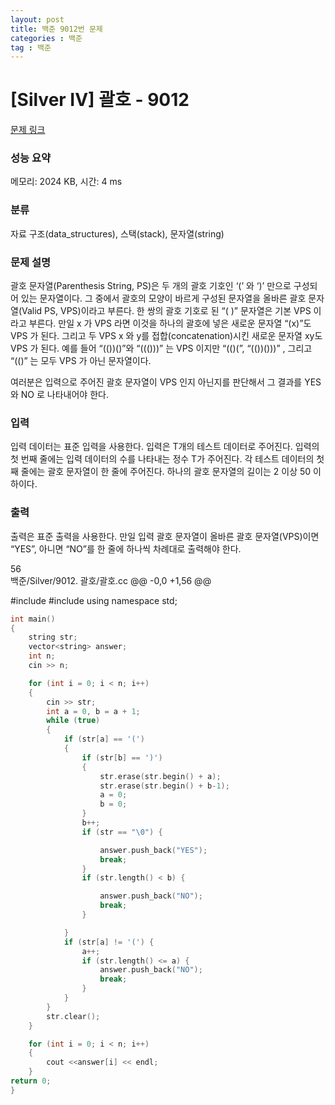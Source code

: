 ```yaml
---
layout: post
title: 백준 9012번 문제
categories : 백준
tag : 백준
---
```

# [Silver IV] 괄호 - 9012 

[문제 링크](https://www.acmicpc.net/problem/9012) 

### 성능 요약

메모리: 2024 KB, 시간: 4 ms

### 분류

자료 구조(data_structures), 스택(stack), 문자열(string)

### 문제 설명

<p>괄호 문자열(Parenthesis String, PS)은 두 개의 괄호 기호인 ‘(’ 와 ‘)’ 만으로 구성되어 있는 문자열이다. 그 중에서 괄호의 모양이 바르게 구성된 문자열을 올바른 괄호 문자열(Valid PS, VPS)이라고 부른다. 한 쌍의 괄호 기호로 된 “( )” 문자열은 기본 VPS 이라고 부른다. 만일 x 가 VPS 라면 이것을 하나의 괄호에 넣은 새로운 문자열 “(x)”도 VPS 가 된다. 그리고 두 VPS x 와 y를 접합(concatenation)시킨 새로운 문자열 xy도 VPS 가 된다. 예를 들어 “(())()”와 “((()))” 는 VPS 이지만 “(()(”, “(())()))” , 그리고 “(()” 는 모두 VPS 가 아닌 문자열이다. </p>

<p>여러분은 입력으로 주어진 괄호 문자열이 VPS 인지 아닌지를 판단해서 그 결과를 YES 와 NO 로 나타내어야 한다. </p>

### 입력 

 <p>입력 데이터는 표준 입력을 사용한다. 입력은 T개의 테스트 데이터로 주어진다. 입력의 첫 번째 줄에는 입력 데이터의 수를 나타내는 정수 T가 주어진다. 각 테스트 데이터의 첫째 줄에는 괄호 문자열이 한 줄에 주어진다. 하나의 괄호 문자열의 길이는 2 이상 50 이하이다. </p>

### 출력 

 <p>출력은 표준 출력을 사용한다. 만일 입력 괄호 문자열이 올바른 괄호 문자열(VPS)이면 “YES”, 아니면 “NO”를 한 줄에 하나씩 차례대로 출력해야 한다. </p>

 56  
백준/Silver/9012. 괄호/괄호.cc
@@ -0,0 +1,56 @@

#include <iostream>
#include <vector>
using namespace std;
```c
int main()
{
	string str;
	vector<string> answer;
	int n;
	cin >> n;

	for (int i = 0; i < n; i++)
	{
		cin >> str;
		int a = 0, b = a + 1;
		while (true)
		{
			if (str[a] == '(')
			{
				if (str[b] == ')')
				{
					str.erase(str.begin() + a);
					str.erase(str.begin() + b-1);
					a = 0;
					b = 0;
				}
				b++;
				if (str == "\0") {

					answer.push_back("YES");
					break;
				}
				if (str.length() < b) {

					answer.push_back("NO");
					break;
				}

			}
			if (str[a] != '(') {
				a++;
				if (str.length() <= a) {
					answer.push_back("NO");
					break;
				}
			}
		}
		str.clear();
	}

	for (int i = 0; i < n; i++)
	{
		cout <<answer[i] << endl;
	}
return 0;
}
```